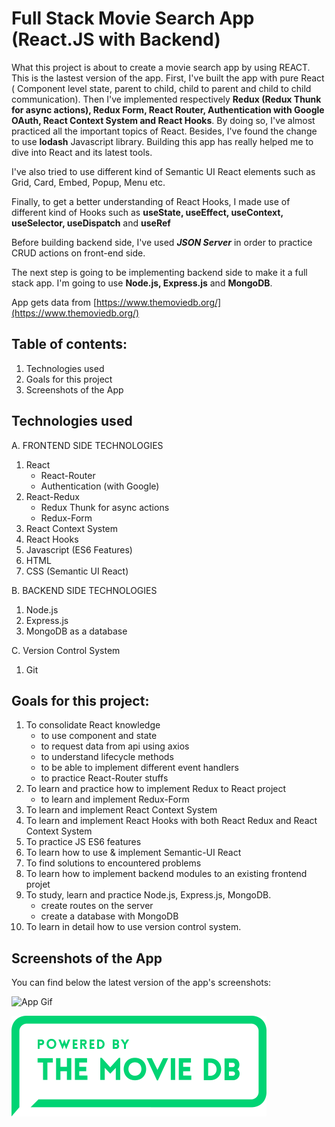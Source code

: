 # Full Stack Movie Search App (React.JS with Backend)

What this project is about to create a movie search app by using REACT. This is the lastest version of the app.
First, I've built the app with pure React ( Component level state, parent to child, child to parent and child to child communication). Then I've implemented respectively **Redux (Redux Thunk for async actions), Redux Form, React Router, Authentication with Google OAuth, React Context System and React Hooks**. By doing so, I've almost practiced all the important topics of React. Besides, I've found the change to use **lodash** Javascript library.
Building this app has really helped me to dive into React and its latest tools.

I've also tried to use different kind of Semantic UI React elements such as Grid, Card, Embed, Popup, Menu etc.

Finally, to get a better understanding of React Hooks, I made use of different kind of Hooks such as **useState, useEffect, useContext, useSelector, useDispatch** and **useRef**

Before building backend side, I've used _**JSON Server**_ in order to practice CRUD actions on front-end side.

The next step is going to be implementing backend side to make it a full stack app. I'm going to use **Node.js, Express.js** and **MongoDB**.

App gets data from [https://www.themoviedb.org/](https://www.themoviedb.org/)

## Table of contents:

1. Technologies used
2. Goals for this project
3. Screenshots of the App

## Technologies used

A. FRONTEND SIDE TECHNOLOGIES

1. React
   - React-Router
   - Authentication (with Google)
2. React-Redux
   - Redux Thunk for async actions
   - Redux-Form
3. React Context System
4. React Hooks
5. Javascript (ES6 Features)
6. HTML
7. CSS (Semantic UI React)

B. BACKEND SIDE TECHNOLOGIES

1. Node.js
2. Express.js
3. MongoDB as a database

C. Version Control System

1. Git

## Goals for this project:

1. To consolidate React knowledge
   - to use component and state
   - to request data from api using axios
   - to understand lifecycle methods
   - to be able to implement different event handlers
   - to practice React-Router stuffs
2. To learn and practice how to implement Redux to React project
   - to learn and implement Redux-Form
3. To learn and implement React Context System
4. To learn and implement React Hooks with both React Redux and React Context System
5. To practice JS ES6 features
6. To learn how to use & implement Semantic-UI React
7. To find solutions to encountered problems
8. To learn how to implement backend modules to an existing frontend projet
9. To study, learn and practice Node.js, Express.js, MongoDB.
   - create routes on the server
   - create a database with MongoDB
10. To learn in detail how to use version control system.

## Screenshots of the App

You can find below the latest version of the app's screenshots:

![App Gif](./client/src/images/movie-app-latest.gif)

![TMDB Logo](/client/src/images/tmdb_logo.png)
